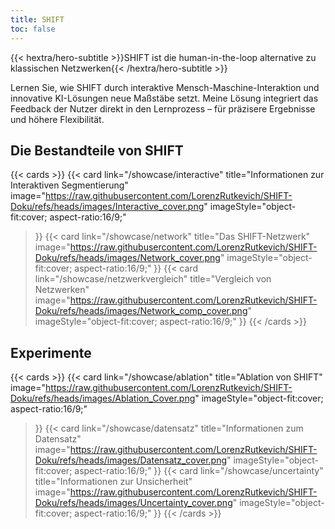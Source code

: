 ```yaml
---
title: SHIFT
toc: false
---
```


{{< hextra/hero-subtitle >}}SHIFT ist die human-in-the-loop alternative zu klassischen Netzwerken{{< /hextra/hero-subtitle >}}

Lernen Sie, wie SHIFT durch interaktive Mensch-Maschine-Interaktion und innovative KI-Lösungen neue Maßstäbe setzt. Meine Lösung integriert das Feedback der Nutzer direkt in den Lernprozess – für präzisere Ergebnisse und höhere Flexibilität.

## Die Bestandteile von SHIFT

{{< cards >}}
  {{< card
        link="/showcase/interactive"
        title="Informationen zur Interaktiven Segmentierung"
        image="https://raw.githubusercontent.com/LorenzRutkevich/SHIFT-Doku/refs/heads/images/Interactive_cover.png"
        imageStyle="object-fit:cover; aspect-ratio:16/9;"
  >}}
    {{< card
        link="/showcase/network"
        title="Das SHIFT-Netzwerk"
        image="https://raw.githubusercontent.com/LorenzRutkevich/SHIFT-Doku/refs/heads/images/Network_cover.png"
        imageStyle="object-fit:cover; aspect-ratio:16/9;"
  >}}
  {{< card
        link="/showcase/netzwerkvergleich"
        title="Vergleich von Netzwerken"
        image="https://raw.githubusercontent.com/LorenzRutkevich/SHIFT-Doku/refs/heads/images/Network_comp_cover.png"
        imageStyle="object-fit:cover; aspect-ratio:16/9;"
  >}}
{{< /cards >}}

## Experimente

{{< cards >}}
  {{< card
        link="/showcase/ablation"
        title="Ablation von SHIFT"
        image="https://raw.githubusercontent.com/LorenzRutkevich/SHIFT-Doku/refs/heads/images/Ablation_Cover.png"
        imageStyle="object-fit:cover; aspect-ratio:16/9;"
  >}}
  {{< card
        link="/showcase/datensatz"
        title="Informationen zum Datensatz"
        image="https://raw.githubusercontent.com/LorenzRutkevich/SHIFT-Doku/refs/heads/images/Datensatz_cover.png"
        imageStyle="object-fit:cover; aspect-ratio:16/9;"
  >}}
  {{< card
        link="/showcase/uncertainty"
        title="Informationen zur Unsicherheit"
        image="https://raw.githubusercontent.com/LorenzRutkevich/SHIFT-Doku/refs/heads/images/Uncertainty_cover.png"
        imageStyle="object-fit:cover; aspect-ratio:16/9;"
  >}}
{{< /cards >}}
